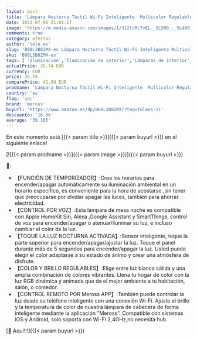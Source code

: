 ```yaml
---
layout: post
title: 'Lámpara Nocturna Táctil Wi-Fi Inteligente  Multicolor Regulable con RGB 2700K - 6500K . Blanco Cálido y Blanco Frío. Compatible con Apple HomeKit  Alexa  Google Assistant y SmartThings  meross.'
date: 2022-07-06 21:01:17
image: 'https://m.media-amazon.com/images/I/312lcMcTvEL._SL500_._SL400_.jpg'
comments: true
category: ofertas
author: 'tole.es'
slug: 'B08L3B8ZMX-es Lámpara Nocturna Táctil Wi-Fi Inteligente Multicolor...'
sku: 'B08L3B8ZMX-es'
tags: [ 'Iluminación','Iluminación de interior','Lámparas de interior','Lámparas de mesa','alexa','meross','🇪🇸', ]
actualPrice: 35.74 EUR
currency: EUR
price: 35.74
comparePrice: 42.99 EUR
prodname: 'Lámpara Nocturna Táctil Wi-Fi Inteligente  Multicolor Regulable con RGB 2700K - 6500K . Blanco Cálido y Blanco Frío. Compatible con Apple HomeKit  Alexa  Google Assistant y SmartThings  meross.'
country: 'es'
flag: '🇪🇸'
brand: 'meross'
buyurl: 'https://www.amazon.es/dp/B08L3B8ZMX/?tag=tolees-21'
descuento: '16.86'
average: '39.165'
---
```


En este momento está [{{< param title >}}]({{< param buyurl >}}) en el siguiente enlace!

[![{{< param prodname >}}]({{< param image >}})]({{< param buyurl >}})

🔎:

- 【FUNCIÓN DE TEMPORIZADOR】:Cree los horarios para encender/apagar automáticamente su iluminación ambiental en un horario específico, es conveniente para la hora de acostarse ,sin tener que preocuparse por olvidar apagar las luces, también para ahorrar electricidad.
- 【CONTROL POR VOZ】:Esta lámpara de mesa noche es compatible con Apple HomeKit Siri, Alexa ,Google Assistant y SmartThings, control de voz para encender/apagar o atenuar/iluminar su luz, e incluso cambiar el color de la luz.
- 【TOQUE LA LUZ NOCTURNA ACTIVADA】:Sensor inteligente, toque la parte superior para encender/apagar/ajustar la luz. Toque el panel durante más de 5 segundos para encender/apagar la luz. Usted puede elegir el color adaptarse a su estado de ánimo y crear una atmósfera de disfrute.
- 【COLOR Y BRILLO REGULABLES】:Elige entre luz blanca cálida y una amplia combinación de colores vibrantes. Llena tu hogar de color con la luz RGB dinámica y animada que da el mejor ambiente a tu habitación, salón, o comedor.
- 【CONTROL REMOTO POR Meross APP】:También puede controlar la luz desde su teléfono inteligente con una conexión Wi-Fi. Ajuste el brillo y la temperatura de color de nuestra lámpara de cabecera de forma inteligente mediante la aplicación "Meross". Compatible con sistemas iOS y Android, solo soporta con Wi-Fi 2,4GHz,no necesita hub.

[🛒 Aquí!!!]({{< param buyurl >}})
